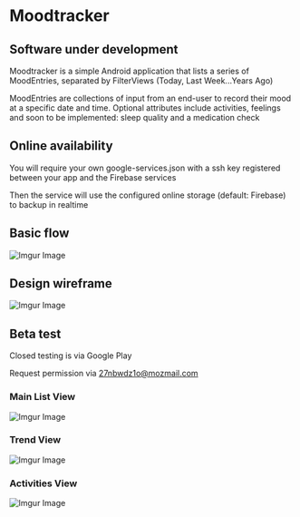 Moodtracker
=========
Software under development
---------
Moodtracker is a simple Android application that lists a series of MoodEntries, separated by FilterViews (Today, Last Week...Years Ago)

MoodEntries are collections of input from an end-user to record their mood at a specific date and time. Optional attributes include
activities, feelings and soon to be implemented: sleep quality and a medication check


Online availability
-------------
You will require your own google-services.json with a ssh key registered between your app and the Firebase services

Then the service will use the configured online storage (default: Firebase) to backup in realtime


Basic flow
----------
![Imgur Image](https://i.imgur.com/ut44I6C.png)


Design wireframe
----------
![Imgur Image](https://i.imgur.com/hoNjwSb.png)


Beta test
----------
Closed testing is via Google Play

Request permission via <27nbwdz1o@mozmail.com>

### Main List View
![Imgur Image](https://i.imgur.com/lT8Bi2d.png)

### Trend View
![Imgur Image](https://i.imgur.com/wL2ggXE.png)

### Activities View
![Imgur Image](https://i.imgur.com/P5lDy3m.png)